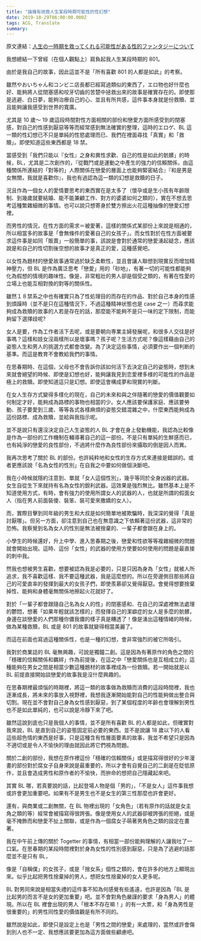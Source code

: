 ```yaml
---
title: "論擁有拯救人生某段時期可能性的性幻想"
date: 2019-10-29T06:00:00.000Z
tags: ACG, Translate
summary:
---
```


原文連結：[人生の一時期を救ってくれる可能性がある性的ファンタジーについて](http://togetter.com/li/22217)

我想總結一下曾經（在個人觀點上）肩負起我人生某段時期的 801。

由於是我自己的故事，因此這並不是「所有喜歡 801 的人都是如此」的考察。

雖然やおいちゃん和コンビニ店長都已經寫過類似的東西了，エロ物也好什麼也好、能夠將人從閉塞感和咬牙切齒的苦楚中拯救出來的故事是確實存在的。即使那是逃避、白日夢，能夠治療自己的心、並且有所共感，這件事本身就是份救贖、並且能夠讓我感受到世界的寬廣。

尤其是 10 歲～ 19 歲這段時間對性方面相關的部份和戀愛方面所感受到的閉塞感，對自己的性感到厭惡等等而經常感到無法確實的整理，這時的エロゲ、BL 這一類的性幻想已不只是單純的性慾處理而已、我們在裡面尋找「真實」和「救贖」。即使知道這些東西都是 18 禁。

當感受到「我們只能以『女性』之身和異性求歡、自己的性是如此的骯髒」的時候，BL，尤其是二次創作的，『從戰鬥或是運動之中產生的強力的信賴關係，由這種關係所連結的「對等的」人際關係在戀愛的層面上也能夠緊密結合』『和是男是女無關，我就是喜歡你』，我也有過認為這一類的幻想是救贖的日子。

況且作為一個女人的愛情要思考的東西實在是太多了（懷孕或是生小孩有年齡限制、到幾歲就要結婚、能不能兼顧工作、對方的婆婆如何之類的），實在不想去思考這種繁雜細微的事情。也可以說只想寄身於雙方擦出火花這種抽像的戀愛幻想裡。

而男性的情況，在性方面的需求＝被愛著，這樣的關係式某部份上來說是相通的，所以相當多的故事是「會無條件的愛著自己的女孩子」。而女性對於在性方面被要求這件事是如同「販賣」一般簡單的事，該說是會對於通常的戀愛湧起疑念，應該說是和自己的性切割後空想的故事才是真正的愛，這種感覺吧。

以女性為題材的戀愛故事通常過於缺乏柔軟性，並且會讓人聯想到現實反而增加精神壓力，但 BL 是作為廣泛思考「戀愛」用的「砂地」，有著一切的可能性都能夠化為假想的情境的趣味性。像是，非常粗壯的男人卻是個受之類的，有著在性愛的立場上也能互相對換的對等的關係性。

雖然１８禁系之中也有確實只為了性処理目的而存在的作品、對於自己本身的性感到煩躁時（並不是只在這種情況下，不過這種精神状態也是 case 之一）而尋求能夠成為救贖的故事的人若是存在的話，那麼能不能夠不是只一味的定下限制，而能夠留下選擇歧呢?

女人是要，作為工作者活下去呢，或是要朝向専業主婦發展呢，和很多人交往是好事嗎？這樣和妓女沒兩樣所以是壞事嗎？孩子呢？生活方式呢？像這樣藉由自己的姿態人生和男人的挑選方式都會改變。為了決定這些事情，必須要作出一個判断的基準。而這是教育不會教給我們的事情。

在思春期時、在這個，父母也不會告訴你該如何活下去決定自己的姿態時，想到未來就會絕望的時候、即使是幻想也好，能夠讓我見到恋愛裡多様的可能性的作品是極上的救贖。即使知道這只是幻想。即使這會構成夢和現實的判斷。

在女人生存方式變得多樣化的現在，自己的未來和與之伴隨著的戀愛的價值觀要如何制定才好，能夠成為路標的事物也相當的少。女人應該要保護家庭、應該要勞動、孩子要愛到三歲、等等各式各樣麻煩的姿態交錯混雜之中，什麼東西能夠成為這份路標、成為救贖，並給與我指示呢。

並不是說只有還沒決定自己人生姿態的人 BL 才會在身上發動機能，我認為比較像是作為一部份的工作機制在輔導著自己的這一部份。不是只有單純的生鮮感而已，也有純淨的戀愛的良性部份，不過將什麼作為良性部份來攝取的倒是因人而異。

我再次思考了關於 BL 的部份。也許純粋地和女性的生存方式來連接是錯誤的。或者更應該說「名為女性的性別」在自我之中要如何做個決斷吧。

我在小時候就隱約注意到、單就「女人這個性別」，幾乎等同於全身凶器的武器。女生自從生下來就持有名為女性的銳利武器。這效果是強烈無比。雖然基本上是不知道使用方式，有時，會有強力的使用所謂女人的武器的人，也就是所謂的假面女人（指在男人前面裝傻、裝笨、裝可愛來撒嬌的女人）。

而，實際目擊到同年級的男生和大叔是如何簡單地被欺騙時，我深深的覺得「真是討厭哪」。但另一方面，卻注意到自己也在無意識之下依賴著這份武器，這非常的恐怖。我察覺到名為女人的性別是無法被捨棄的、一輩子都會跟在身上的。

小學生的時候還好，升上中學、進入思春期之後，戀愛和性欲等等複雜細微的問題就會開始出現。這時、這份「女性」的武器的使用方使要如何使用的問題是最直接的刺中我。

然我也想被男生喜歡，想要被認為我是必要的，只是只因為身為「女性」就被人所追求，我不喜歡這樣、我不要這種武器，我是這麼想的。所以在旁邊側目那些將自己的可愛直率的發揮到最大的女孩子們，即使羨慕卻又覺得厭惡。會覺得想要捨棄掉性、能夠和身體毫無關係地擦起火花就好了。

對於「一輩子都會跟隨自己名為女人的性」的閉塞感和、在自己的深處裡無法處理的鬱悶，想著「如果年輕就該怎樣的」而發揮自己的潔癖症的女人是多麼的骯髒，身邊在談戀愛的人們那種你儂我儂的樣子真是糟透了！像是湧出這種情緒的時候，做為某種救贖，BL 或是 801 的故事就變得相當美麗了。

而這在前面也寫過這種關係性，也是一種的幻想，會非常強烈的被它所吸引。

我對於商業誌的 BL 毫無興趣，可說是獨鐘二創。這是因為有著原作的角色之間的「穩確的信賴關係和羈絆」作為前提後，在這之中「戀愛關係也是互相成立的」這種能夠在男女之間是相當少數這種題材的故事裡成為一份救贖。若一開始就是以 BL 前提直接開始談戀愛的故事我是沒什麼興趣的。

在思春期裡最煩惱的時期裡，將這一類的故事做為救贖而消費的這段時間裡，我也逐漸成長，將未來的事放入視野裡，我想我逐漸開始能對自己的性能夠做出整合與切割。現在並不會對自己身為女性感到厭惡，到了某個程度的年齡也會理解到男性也不是如此單純的，也可以說是冷靜下來了吧。

雖然這說到底也只是我個人的事情，並不是所有喜歡 BL 的人都是如此，但確實對我來說，BL 是直到自己的姿態固定前必要的東西。並不是說讓 18 歲以下的人看這些超色情的東西是好事，只是這種含有性層面要素的故事，我並不希望只是因為不適切或是令人不愉快的理由就因此將它們視為問題。

關於二創的部份，我想在原作裡這份「穩確的信賴關係」或是描寫得很好的少年漫畫的部份對於腐女子自身來說是最重要的，所以才會有自覺自己的二創是在貶低原作，並且會造成男性和原作者的不愉快，而拚命的想把自己隱藏起來吧。

其實 BL 哪，若真要說的話，比起登場人物是個「男的」，「不是女人」這件事我想或許會更加重要吧。如果有不是男生也不是女生的第三性那麼也許會更好。

還有，與商業或二創無關，在 BL 物裡出現的「女角色」（若有原作的話就是女主角之類的等）經常會被描寫得很誇張。像是使用女人的武器卻被誇張的拒絕，或是毫不掩飾而和戀愛不扯上關聯，或是作為一個腐女子萌著男角色之類的設定在畫著。

我在中午前上傳的關於 Togetter 的事情，有相當一部份能夠理解的人讓我吐了一口氣。在思春期的某段時間裡對於身為女性的性別感到厭惡，只是為了逃避的話那麼並不是只有 BL，

像是「自稱僕」的女孩子，或是「捨女系」個性之類的，會在許多的地方上顯現出來。似乎比起把男性捨棄掉的男人，想把女性捨棄掉的女人更多呢。

BL 對男同來說是相當失禮的這件事不知為何感覺有些遙遠，也許是因為「BL 是比起男的而言不是女的更加重要」吧。並不會對角色嚴謹的要求「身為男人」的體現。所以在 BL 裡會出現的男人「根本不存在嘛！」的有一大票，和「身為男性是很重要的」的男性同性愛的價值觀是有所不同的。

雖然說是如此，即使只是設定上也是「男性之間的戀愛」來處理的，當然或許會傷到別人也不一定、我想應該要更加為這方面做些顧慮吧。
